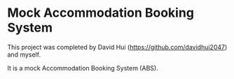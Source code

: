 # Mock Accommodation Booking System

This project was completed by David Hui (https://github.com/davidhui2047) and myself. 

It is a mock Accommodation Booking System (ABS).
